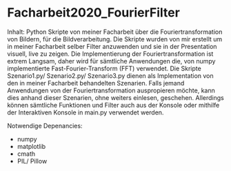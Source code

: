 # Facharbeit2020_FourierFilter
Inhalt:
Python Skripte von meiner Facharbeit über die Fouriertransformation von Bildern, für die Bildverarbeitung.
Die Skripte wurden von mir erstellt um in meiner Facharbeit selber Filter anzuwenden und sie in der Presentation visuell, live zu zeigen.
Die Implementierung der Fouriertransformation ist extrem Langsam, daher wird für sämtliche Anwendungen die, von numpy implementierte Fast-Fourier-Transform (FFT) verwendet.
Die Skripte Szenario1.py/ Szenario2.py/ Szenario3.py dienen als Implementation von den in meiner Facharbeit behandelten Szenarien. Falls jemand Anwendungen von der Fouriertransformation auspropieren möchte, kann dies anhand dieser Szenarien, ohne weiters einlesen, geschehen. Allerdings können sämtliche Funktionen und Filter auch aus der Konsole oder mithilfe der Interaktiven Konsole in main.py verwendet werden.

Notwendige Depenancies:
- numpy
- matplotlib
- cmath
- PIL/ Pillow
